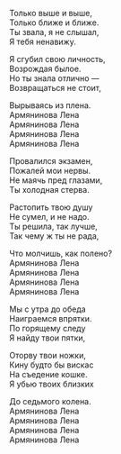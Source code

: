 Только выше и выше,  
Только ближе и ближе.  
Ты звала, я не слышал,  
Я тебя ненавижу.  

Я сгубил свою личность,  
Возрождая былое.  
Но ты знала отлично —  
Возвращаться не стоит,  

Вырываясь из плена.  
Армянинова Лена  
Армянинова Лена  
Армянинова Лена  
Армянинова Лена  

Провалился экзамен,  
Пожалей мои нервы.  
Не маячь пред глазами,  
Ты холодная стерва.  

Растопить твою душу  
Не сумел, и не надо.  
Ты решила, так лучше,  
Так чему ж ты не рада,  

Что молчишь, как полено?  
Армянинова Лена  
Армянинова Лена  
Армянинова Лена  
Армянинова Лена  

Мы с утра до обеда  
Наиграемся впрятки.  
По горящему следу  
Я найду твои пятки,  

Оторву твои ножки,  
Кину будто бы вискас  
На съедение кошке.  
Я убью твоих близких  

До седьмого колена.  
Армянинова Лена  
Армянинова Лена  
Армянинова Лена  
Армянинова Лена  
